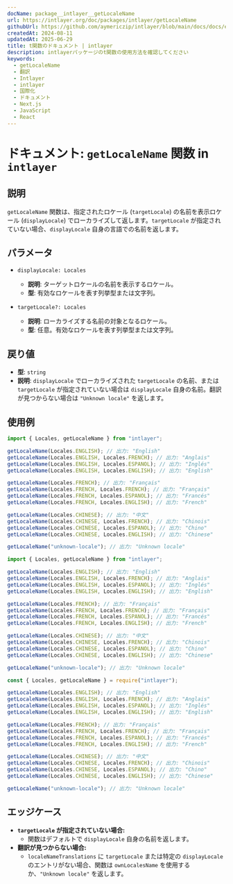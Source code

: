 ```yaml
---
docName: package__intlayer__getLocaleName
url: https://intlayer.org/doc/packages/intlayer/getLocaleName
githubUrl: https://github.com/aymericzip/intlayer/blob/main/docs/docs/en/packages/intlayer/getLocaleName.md
createdAt: 2024-08-11
updatedAt: 2025-06-29
title: t関数のドキュメント | intlayer
description: intlayerパッケージのt関数の使用方法を確認してください
keywords:
  - getLocaleName
  - 翻訳
  - Intlayer
  - intlayer
  - 国際化
  - ドキュメント
  - Next.js
  - JavaScript
  - React
---
```


# ドキュメント: `getLocaleName` 関数 in `intlayer`

## 説明

`getLocaleName` 関数は、指定されたロケール (`targetLocale`) の名前を表示ロケール (`displayLocale`) でローカライズして返します。`targetLocale` が指定されていない場合、`displayLocale` 自身の言語での名前を返します。

## パラメータ

- `displayLocale: Locales`

  - **説明**: ターゲットロケールの名前を表示するロケール。
  - **型**: 有効なロケールを表す列挙型または文字列。

- `targetLocale?: Locales`
  - **説明**: ローカライズする名前の対象となるロケール。
  - **型**: 任意。有効なロケールを表す列挙型または文字列。

## 戻り値

- **型**: `string`
- **説明**: `displayLocale` でローカライズされた `targetLocale` の名前、または `targetLocale` が指定されていない場合は `displayLocale` 自身の名前。翻訳が見つからない場合は `"Unknown locale"` を返します。

## 使用例

```typescript codeFormat="typescript"
import { Locales, getLocaleName } from "intlayer";

getLocaleName(Locales.ENGLISH); // 出力: "English"
getLocaleName(Locales.ENGLISH, Locales.FRENCH); // 出力: "Anglais"
getLocaleName(Locales.ENGLISH, Locales.ESPANOL); // 出力: "Inglés"
getLocaleName(Locales.ENGLISH, Locales.ENGLISH); // 出力: "English"

getLocaleName(Locales.FRENCH); // 出力: "Français"
getLocaleName(Locales.FRENCH, Locales.FRENCH); // 出力: "Français"
getLocaleName(Locales.FRENCH, Locales.ESPANOL); // 出力: "Francés"
getLocaleName(Locales.FRENCH, Locales.ENGLISH); // 出力: "French"

getLocaleName(Locales.CHINESE); // 出力: "中文"
getLocaleName(Locales.CHINESE, Locales.FRENCH); // 出力: "Chinois"
getLocaleName(Locales.CHINESE, Locales.ESPANOL); // 出力: "Chino"
getLocaleName(Locales.CHINESE, Locales.ENGLISH); // 出力: "Chinese"

getLocaleName("unknown-locale"); // 出力: "Unknown locale"
```

```javascript codeFormat="esm"
import { Locales, getLocaleName } from "intlayer";

getLocaleName(Locales.ENGLISH); // 出力: "English"
getLocaleName(Locales.ENGLISH, Locales.FRENCH); // 出力: "Anglais"
getLocaleName(Locales.ENGLISH, Locales.ESPANOL); // 出力: "Inglés"
getLocaleName(Locales.ENGLISH, Locales.ENGLISH); // 出力: "English"

getLocaleName(Locales.FRENCH); // 出力: "Français"
getLocaleName(Locales.FRENCH, Locales.FRENCH); // 出力: "Français"
getLocaleName(Locales.FRENCH, Locales.ESPANOL); // 出力: "Francés"
getLocaleName(Locales.FRENCH, Locales.ENGLISH); // 出力: "French"

getLocaleName(Locales.CHINESE); // 出力: "中文"
getLocaleName(Locales.CHINESE, Locales.FRENCH); // 出力: "Chinois"
getLocaleName(Locales.CHINESE, Locales.ESPANOL); // 出力: "Chino"
getLocaleName(Locales.CHINESE, Locales.ENGLISH); // 出力: "Chinese"

getLocaleName("unknown-locale"); // 出力: "Unknown locale"
```

```javascript codeFormat="commonjs"
const { Locales, getLocaleName } = require("intlayer");

getLocaleName(Locales.ENGLISH); // 出力: "English"
getLocaleName(Locales.ENGLISH, Locales.FRENCH); // 出力: "Anglais"
getLocaleName(Locales.ENGLISH, Locales.ESPANOL); // 出力: "Inglés"
getLocaleName(Locales.ENGLISH, Locales.ENGLISH); // 出力: "English"

getLocaleName(Locales.FRENCH); // 出力: "Français"
getLocaleName(Locales.FRENCH, Locales.FRENCH); // 出力: "Français"
getLocaleName(Locales.FRENCH, Locales.ESPANOL); // 出力: "Francés"
getLocaleName(Locales.FRENCH, Locales.ENGLISH); // 出力: "French"

getLocaleName(Locales.CHINESE); // 出力: "中文"
getLocaleName(Locales.CHINESE, Locales.FRENCH); // 出力: "Chinois"
getLocaleName(Locales.CHINESE, Locales.ESPANOL); // 出力: "Chino"
getLocaleName(Locales.CHINESE, Locales.ENGLISH); // 出力: "Chinese"

getLocaleName("unknown-locale"); // 出力: "Unknown locale"
```

## エッジケース

- **`targetLocale` が指定されていない場合:**
  - 関数はデフォルトで `displayLocale` 自身の名前を返します。
- **翻訳が見つからない場合:**
  - `localeNameTranslations` に `targetLocale` または特定の `displayLocale` のエントリがない場合、関数は `ownLocalesName` を使用するか、`"Unknown locale"` を返します。
